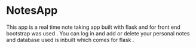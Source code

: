 # NotesApp

This app is a real time note taking app built with flask and for front end bootstrap was used . 
You can log in and add or delete your personal notes and database used is inbuilt which comes for flask .

